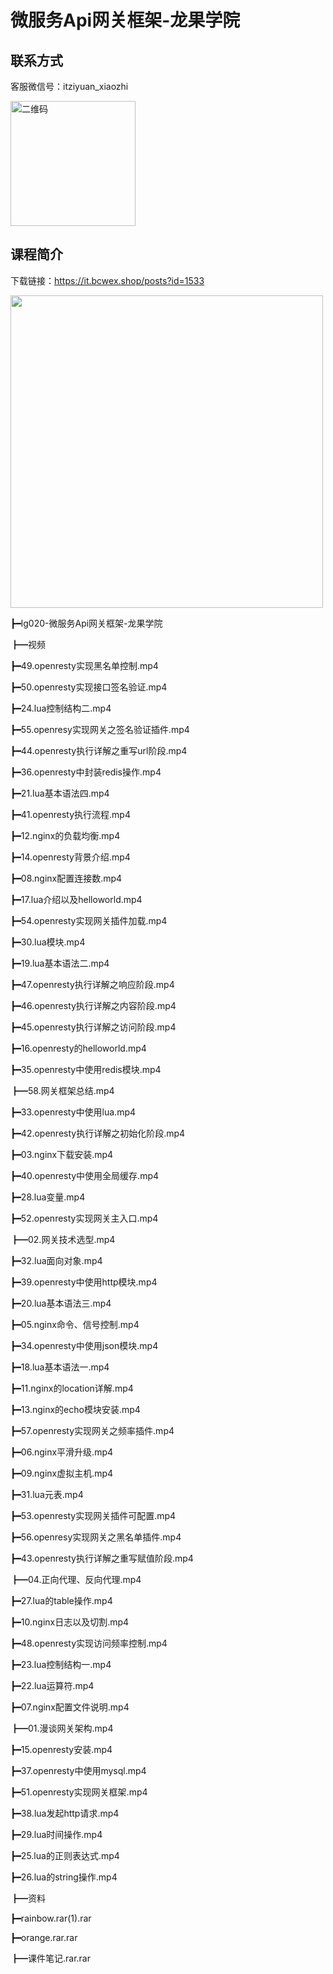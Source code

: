 # 微服务Api网关框架-龙果学院

## 联系方式

客服微信号：itziyuan_xiaozhi

<img src="https://ziyuanyun.oss-cn-guangzhou.aliyuncs.com/common/20240614073449/666b82192834a.jpg" width="200" height="200" alt="二维码">

## 课程简介

下载链接：https://it.bcwex.shop/posts?id=1533

<img src="https://ziyuanyun.oss-cn-guangzhou.aliyuncs.com/yun/20240515224325/6644ca0d63e81.jpg" width="500" alt="">

  ┣━lg020-微服务Api网关框架-龙果学院

 ┣━视频

 ┣━49.openresty实现黑名单控制.mp4

 ┣━50.openresty实现接口签名验证.mp4

 ┣━24.lua控制结构二.mp4

 ┣━55.openresy实现网关之签名验证插件.mp4

 ┣━44.openresty执行详解之重写url阶段.mp4

 ┣━36.openresty中封装redis操作.mp4

 ┣━21.lua基本语法四.mp4

 ┣━41.openresty执行流程.mp4

 ┣━12.nginx的负载均衡.mp4

 ┣━14.openresty背景介绍.mp4

 ┣━08.nginx配置连接数.mp4

 ┣━17.lua介绍以及helloworld.mp4

 ┣━54.openresty实现网关插件加载.mp4

 ┣━30.lua模块.mp4

 ┣━19.lua基本语法二.mp4

 ┣━47.openresty执行详解之响应阶段.mp4

 ┣━46.openresty执行详解之内容阶段.mp4

 ┣━45.openresty执行详解之访问阶段.mp4

 ┣━16.openresty的helloworld.mp4

 ┣━35.openresty中使用redis模块.mp4

 ┣━58.网关框架总结.mp4

 ┣━33.openresty中使用lua.mp4

 ┣━42.openresty执行详解之初始化阶段.mp4

 ┣━03.nginx下载安装.mp4

 ┣━40.openresty中使用全局缓存.mp4

 ┣━28.lua变量.mp4

 ┣━52.openresty实现网关主入口.mp4

 ┣━02.网关技术选型.mp4

 ┣━32.lua面向对象.mp4

 ┣━39.openresty中使用http模块.mp4

 ┣━20.lua基本语法三.mp4

 ┣━05.nginx命令、信号控制.mp4

 ┣━34.openresty中使用json模块.mp4

 ┣━18.lua基本语法一.mp4

 ┣━11.nginx的location详解.mp4

 ┣━13.nginx的echo模块安装.mp4

 ┣━57.openresty实现网关之频率插件.mp4

 ┣━06.nginx平滑升级.mp4

 ┣━09.nginx虚拟主机.mp4

 ┣━31.lua元表.mp4

 ┣━53.openresty实现网关插件可配置.mp4

 ┣━56.openresy实现网关之黑名单插件.mp4

 ┣━43.openresty执行详解之重写赋值阶段.mp4

 ┣━04.正向代理、反向代理.mp4

 ┣━27.lua的table操作.mp4

 ┣━10.nginx日志以及切割.mp4

 ┣━48.openresty实现访问频率控制.mp4

 ┣━23.lua控制结构一.mp4

 ┣━22.lua运算符.mp4

 ┣━07.nginx配置文件说明.mp4

 ┣━01.漫谈网关架构.mp4

 ┣━15.openresty安装.mp4

 ┣━37.openresty中使用mysql.mp4

 ┣━51.openresty实现网关框架.mp4

 ┣━38.lua发起http请求.mp4

 ┣━29.lua时间操作.mp4

 ┣━25.lua的正则表达式.mp4

 ┣━26.lua的string操作.mp4

 ┣━资料

 ┣━rainbow.rar(1).rar

 ┣━orange.rar.rar

 ┣━课件笔记.rar.rar

  